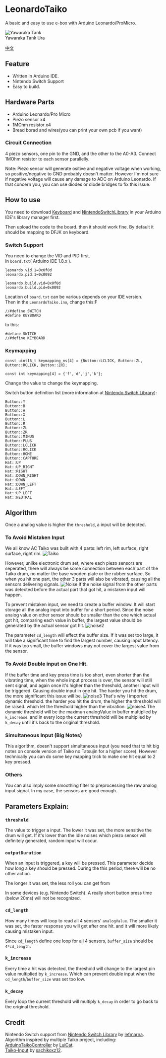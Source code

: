 # LeonardoTaiko

A basic and easy to use e-box with Arduino Leonardo/ProMicro.   

![Yawaraka Tank](https://raw.githubusercontent.com/judjdigj/LeonardoTaiko/main/pics/result.jpg)  
Yawaraka Tank Ura

[中文](https://github.com/judjdigj/LeonardoTaiko/blob/main/README_CN.md)

## Feature

* Written in Arduino IDE.
* Nintendo Switch Support
* Easy to build.

## Hardware Parts
* Arduino Leonardo/Pro Micro  
* Piezo sensor x4  
* 1MOhm resistor x4  
* Bread borad and wires(you can print your own pcb if you want)  

### Circuit Connection
4 piezo sensors, one pin to the GND, and the other to the A0-A3. Connect 1MOhm resistor to each sensor parallelly.

Note:
Piezo sensor will generate ositive and negative voltage when working, so positive/negative to GND probably doesn't matter. However I'm not sure if negative voltage will cause any damage to ADC on Arduino Leonardo. If that concern you, you can use diodes or diode bridges to fix this issue.  

## How to use
You need to download [Keyboard](https://www.arduino.cc/reference/en/language/functions/usb/keyboard/) and [NintendoSwitchLibrary](https://www.arduino.cc/reference/en/libraries/nintendoswitchcontrollibrary/) in your Arduino IDE's library manager first.  

Then upload the code to the board. then it should work fine. By default it should be mapping to DFJK on keyboard.

### Switch Support
You need to change the VID and PID first.   
In ```board.txt```( Arduino IDE 1.8.x ).
```
leonardo.vid.1=0x0f0d
leonardo.pid.1=0x0092

leonardo.build.vid=0x0f0d
leonardo.build.pid=0x0092
```
Location of ```board.txt``` can be various depends on your IDE version.   
Then in the ```LeonardoTaiko.ino```, change this:F
```
//#define SWITCH
#define KEYBOARD
```
to this:
```
#define SWITCH
//#define KEYBOARD
```
### Keymapping

```
const uint16_t keymapping_ns[4] = {Button::LCLICK, Button::ZL, Button::RCLICK, Button::ZR};

const int keymapping[4] = {'f','d','j','k'};
```
Change the value to change the keymapping.   

Switch button definition list (more information at [Nintendo Switch Library](https://www.arduino.cc/reference/en/libraries/nintendoswitchcontrollibrary/)):
```
Button::Y
Button::B
Button::A
Button::X
Button::L
Button::R
Button::ZL
Button::ZR
Button::MINUS
Button::PLUS
Button::LCLICK
Button::RCLICK
Button::HOME
Button::CAPTURE
Hat::UP
Hat::UP_RIGHT
Hat::RIGHT
Hat::DOWN_RIGHT
Hat::DOWN
Hat::DOWN_LEFT
Hat::LEFT
Hat::UP_LEFT
Hat::NEUTRAL
```
## Algorithm
Once a analog value is higher the ```threshold```, a input will be detected. 

### To Avoid Mistaken Input
We all know AC Taiko was built with 4 parts: left rim, left surface, right surface, right rim.
![Taiko](https://raw.githubusercontent.com/judjdigj/LeonardoTaiko/develop/pics/TaikoStructure.jpg)

However, unlike electronic drum set, where each piezo sensors are seperated, there will always be some connection between each part of the Taiko drum, no matter the base wooden plate or the rubber surface. So when you hit one part, the other 3 parts will also be vibrated, causing all the sensors delivering signals.
![Noise](https://raw.githubusercontent.com/judjdigj/LeonardoTaiko/develop/pics/Notes_240218_171911.jpg)
If the noise signal from the other parts was detected before the actual part that got hit, a mistaken input will happen.

To prevent mistaken input, we need to create a buffer window. It will start storage all the analog input into buffer for a short period. Since the noise analog value on other sensor should be smaller than the one which actual got hit, comparing each value in buffer, the largest value should be generated by the actual sensor got hit.
![noise2](https://raw.githubusercontent.com/judjdigj/LeonardoTaiko/develop/pics/Notes_240218_172301.jpg)

The parameter ```cd_length``` will effect the buffer size. If it was set too large, it will take a significant time to find the largest number, causing input latency. If it was too small, the buffer windows may not cover the largest value from the sensor.

### To Avoid Double input on One Hit.

If the buffer time and key press time is too short, even shorter than the vibrating time, when the whole input process is over, the sensor will still sent signal, and again once it's higher than the threshold, another input will be triggered. Causing double input in one hit. The harder you hit the drum, the more significant this issue will be.
![noise3](https://raw.githubusercontent.com/judjdigj/LeonardoTaiko/develop/pics/Notes_240218_172950.jpg)
That's why I imported dynamic threshold. the harder you hit the drum, the higher the threshold will be raised. which let the threshold higher than the vibration.
![noise4](https://raw.githubusercontent.com/judjdigj/LeonardoTaiko/develop/pics/Notes_240218_173352.jpg)
The dynamic threshold will be the maximun analogValue in buffer multiplied by ```k_increase```. and in every loop the current threshold will be multiplied by ```k_decay``` until it's back to the original threshold.

### Simultaneous Input (Big Notes)

This algorithm, doesn't support simultaneous input (you need that to hit big notes on console version of Taiko no Tatsujin for a higher score). However technically you can do some key mapping trick to make one hit equal to 2 key pressed.

### Others
You can also imply some smoothing filter to preprocessing the raw analog input signal. In my case, the sensors are good enough.

## Parameters Explain:

### ```threshold```

The value to trigger a input. The lower it was set, the more sensitive the drum will get. If it's lower than the idle noises which piezo sensor will definitely generated, random input will occur.

### ```outputDuration```
When an input is triggered, a key will be pressed. This parameter decide how long a key should be pressed. During the this period, there will be no other action.  

The longer it was set, the less roll you can get from

In some devices (e.g. Nintendo Switch). A really short button press time (below 20ms) will not be recognized.

### ```cd_length```
How many times will loop to read all 4 sensors' ```analogValue```. The smaller it was set, the faster response you will get after one hit. and it will more likely causing mistaken input.

Since ```cd_length``` define one loop for all 4 sensors, ```buffer_size``` should be ```4*cd_length```.

### ```k_increase```
Every time a hit was detected, the threshold will change to the largest pin value multiplied by ```k_increase```. Which can prevent double input when the ```cd_length```/```buffer_size``` was set too low.

### ```k_decay```
Every loop the current threshold will multiply ```k_decay``` in order to go back to the original threshold.


###

## Credit
Nintendo Switch support from
[Nintendo Switch Library](https://www.arduino.cc/reference/en/libraries/nintendoswitchcontrollibrary/) by [lefmarna](https://github.com/lefmarna).  
Algorithm inspired by multiple Taiko project, including:  
 [ArduinoTaikoController](https://github.com/LuiCat/ArduinoTaikoController) by [LuiCat](https://github.com/LuiCat).  
[Taiko-Input](https://github.com/sachikoxz12/Taiko-Input) by [sachikoxz12](https://github.com/sachikoxz12).